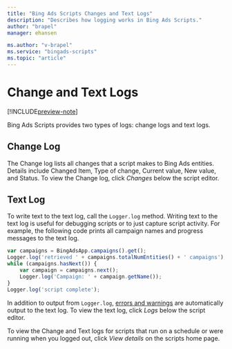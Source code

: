 ```yaml
---
title: "Bing Ads Scripts Changes and Text Logs"
description: "Describes how logging works in Bing Ads Scripts."
author: "brapel"
manager: ehansen

ms.author: "v-brapel"
ms.service: "bingads-scripts"
ms.topic: "article"
---
```


# Change and Text Logs

[!INCLUDE[preview-note](../includes/preview-note.md)]

Bing Ads Scripts provides two types of logs: change logs and text logs.

## Change Log
The Change log lists all changes that a script makes to Bing Ads entities. Details include Changed Item, Type of change, Current value, New value, and Status. To view the Change log, click *Changes* below the script editor.

## Text Log
To write text to the text log, call the `Logger.log` method. Writing text to the text log is useful for debugging scripts or to just capture script activity. For example, the following code prints all campaign names and progress messages to the text log.

```javascript
var campaigns = BingAdsApp.campaigns().get();
Logger.log('retrieved ' + campaigns.totalNumEntities() + ' campaigns');
while (campaigns.hasNext()) {
    var campaign = campaigns.next();
    Logger.log('Campaign: ' + campaign.getName());
}
Logger.log('script complete');
```

In addition to output from `Logger.log`, [errors and warnings](./errors-and-warnings) are automatically output to the text log. To view the text log, click *Logs* below the script editor.

To view the Change and Text logs for scripts that run on a schedule or were running when you logged out, click *View details* on the scripts home page.